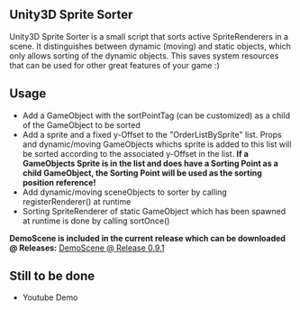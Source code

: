 ## Unity3D Sprite Sorter



Unity3D Sprite Sorter is a small script that sorts active SpriteRenderers in a scene. It distinguishes between dynamic (moving) and static objects, which only allows sorting of the dynamic objects. This saves system resources that can be used for other great features of your game :)


## Usage

  - Add a GameObject with the sortPointTag (can be customized) as a child of the GameObject to be sorted
  - Add a sprite and a fixed y-Offset to the "OrderListBySprite" list. Props and dynamic/moving GameObjects whichs sprite is added to this list will be sorted according     to the associated y-Offset in the list. **If a GameObjects Sprite is in the list and does have a Sorting Point as a child GameObject, the Sorting Point will be used as the sorting position reference!**
  - Add dynamic/moving sceneObjects to sorter by calling registerRenderer() at runtime
  - Sorting SpriteRenderer of static GameObject which has been spawned at runtime is done by calling sortOnce()
 
**DemoScene is included in the current release which can be downloaded @ Releases:** [DemoScene @ Release 0.9.1](https://github.com/IamCrypt0n/Unity3D-Sprite-sorter/releases/tag/0.9.2)

## Still to be done
  - Youtube Demo
